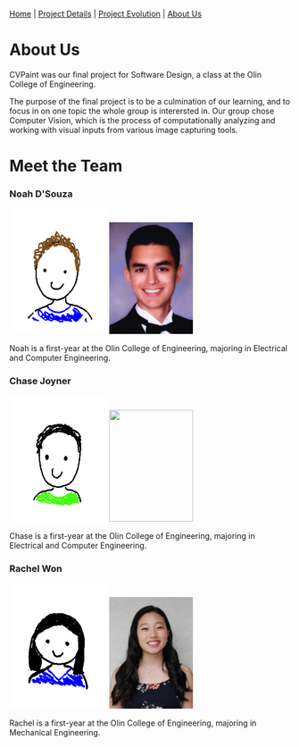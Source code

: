[Home](index)  |  [Project Details](project_details)  |  [Project Evolution](evolution)  |  [About Us](about)

# About Us

CVPaint was our final project for Software Design, a class at the Olin College of Engineering.

The purpose of the final project is to be a culmination of our learning, and to focus in on one topic the whole group is interersted in. Our group chose Computer Vision, which is the process of computationally analyzing and working with visual inputs from various image capturing tools.

# Meet the Team

### Noah D'Souza
<img src="https://raw.githubusercontent.com/noahdsouza/CVPaint/master/docs/images/Profiles/noah.png" width="175" height="225" /> <img src="https://raw.githubusercontent.com/noahdsouza/CVPaint/master/docs/images/Profiles/20180430_200628.png" width="150" height="200" /> 

Noah is a first-year at the Olin College of Engineering, majoring in Electrical and Computer Engineering.

### Chase Joyner
 <img src="https://raw.githubusercontent.com/noahdsouza/CVPaint/master/docs/images/Profiles/chase2.png" width="175" height="225" /> <img src="https://raw.githubusercontent.com/noahdsouza/CVPaint/master/docs/images/Profiles/20180430_200553.png" width="150" height="200" />
 
Chase is a first-year at the Olin College of Engineering, majoring in Electrical and Computer Engineering.

### Rachel Won
<img src="https://raw.githubusercontent.com/noahdsouza/CVPaint/master/docs/images/Profiles/rachel2.png" width="175" height="225" /> <img src="https://raw.githubusercontent.com/noahdsouza/CVPaint/master/docs/images/Profiles/20180430_200527.png" width="150" height="200" /> 

Rachel is a first-year at the Olin College of Engineering, majoring in Mechanical Engineering.
